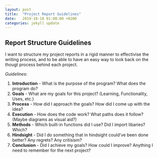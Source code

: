 ```yaml
---
layout: post
title:  "Project Report Guidelines"
date:   2019-10-18 01:08:00 +0200
categories: jekyll update
---
```


## **Report Structure Guidelines**

I want to structure my project reports in a rigid manner to effectivise the writing process, and to be able to have an easy way to look back on the thougt process behind each project.

*Guidelines*:

1. **Introduction** - What is the purpose of the program? What does the program do?
2. **Goals** - What are my goals for this project? (Learning, Functionality, Uses, etc.)
3. **Process** - How did I approach the goals? How did I come up with the idea?
4. **Execution** - How does the code work? What paths does it follow? (Maybe diagrams as visual aid?)
5. **Methods** - Which built-in functions did I use? Did I import libaries? Which?
6. **Hindsight** - Did I do something that in hindsight could've been done better? Any regrets? Any critisism?
7. **Conclusion** - Did I achieve my goals? How could I improve? Anything I need to remember for the next project?
